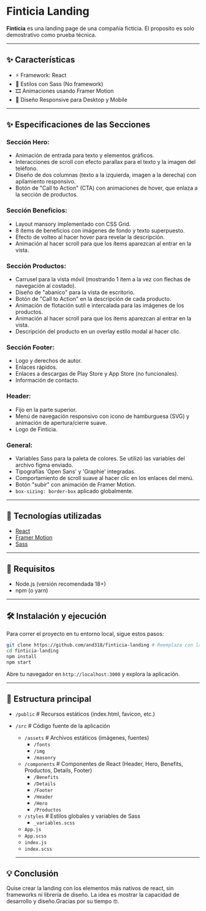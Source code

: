 # Finticia Landing

**Finticia** es una landing page de una compañía ficticia. El proposito es solo demostrativo como prueba técnica.

---

## ✨ Características

- ⚡ Framework: React
- 🎨 Estilos con Sass (No framework)
- 🎞️ Animaciones usando Framer Motion
- 📱 Diseño Responsive para Desktop y Mobile

----

## ✨ Especificaciones de las Secciones

### Sección Hero:
- Animación de entrada para texto y elementos gráficos.
- Interacciones de scroll con efecto parallax para el texto y la imagen del teléfono.
- Diseño de dos columnas (texto a la izquierda, imagen a la derecha) con apilamiento responsivo.
- Botón de "Call to Action" (CTA) con animaciones de hover, que enlaza a la sección de productos.

### Sección Beneficios:
- Layout mansory implementado con CSS Grid.
- 8 ítems de beneficios con imágenes de fondo y texto superpuesto.
- Efecto de volteo al hacer hover para revelar la descripción.
- Animación al hacer scroll para que los ítems aparezcan al entrar en la vista.

### Sección Productos:
- Carrusel para la vista móvil (mostrando 1 ítem a la vez con flechas de navegación al costado).
- Diseño de "abanico" para la vista de escritorio.
- Botón de "Call to Action" en la descripción de cada producto.
- Animación de flotación sutil e intercalada para las imágenes de los productos.
- Animación al hacer scroll para que los ítems aparezcan al entrar en la vista.
- Descripción del producto en un overlay estilo modal al hacer clic.


### Sección Footer:
- Logo y derechos de autor.
- Enlaces rápidos.
- Enlaces a descargas de Play Store y App Store (no funcionales).
- Información de contacto.

### Header:
- Fijo en la parte superior.
- Menú de navegación responsivo con icono de hamburguesa (SVG) y animación de apertura/cierre suave.
- Logo de Finticia.

### General:
- Variables Sass para la paleta de colores. Se utilizó las variables del archivo figma enviado.
- Tipografías 'Open Sans' y 'Graphie' integradas.
- Comportamiento de scroll suave al hacer clic en los enlaces del menú.
- Botón "subir" con animación de Framer Motion.
- `box-sizing: border-box` aplicado globalmente.

---

## 🚀 Tecnologías utilizadas

- [React](https://react.dev)
- [Framer Motion](https://www.framer.com/motion/)
- [Sass](https://sass-lang.com/)

---

## 🧪 Requisitos

- Node.js (versión recomendada 18+)
- npm (o yarn)

---

## 🛠 Instalación y ejecución

Para correr el proyecto en tu entorno local, sigue estos pasos:

```bash
git clone https://github.com/and318/finticia-landing # Reemplaza con la URL de tu repositorio
cd finticia-landing
npm install
npm start
```

Abre tu navegador en `http://localhost:3000` y explora la aplicación.

---

## 📁 Estructura principal

- `/public` # Recursos estáticos (index.html, favicon, etc.)
- `/src` # Código fuente de la aplicación
  - `/assets` # Archivos estáticos (imágenes, fuentes)
    - `/fonts`
    - `/img`
    - `/masonry`
  - `/components` # Componentes de React (Header, Hero, Benefits, Productos, Details, Footer)
    - `/Benefits`
    - `/Details`
    - `/Footer`
    - `/Header`
    - `/Hero`
    - `/Productos`
  - `/styles` # Estilos globales y variables de Sass
    - `_variables.scss`
  - `App.js`
  - `App.scss`
  - `index.js`
  - `index.scss`

  ---

## 💡 Conclusión
Quise crear la landing con los elementos más nativos de react, sin frameworks ni librería de diseño. La idea es mostrar la capacidad de desarrollo y diseño.Gracias por su tiempo 🤓.